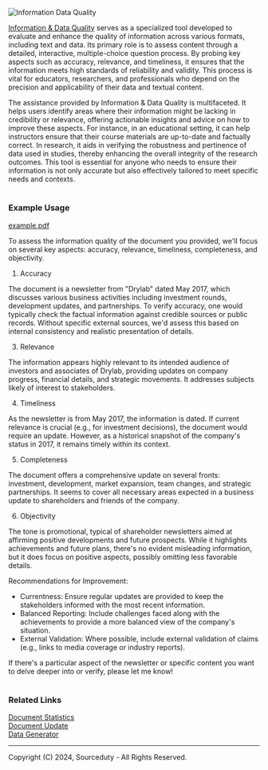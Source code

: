 ![Information   Data Quality](https://github.com/sourceduty/Information_Data_Quality/assets/123030236/ed92739e-0b71-4ca3-88ba-b8d314d696b2)

[Information & Data Quality](https://chat.openai.com/g/g-LdgV8RLVs-information-data-quality) serves as a specialized tool developed to evaluate and enhance the quality of information across various formats, including text and data. Its primary role is to assess content through a detailed, interactive, multiple-choice question process. By probing key aspects such as accuracy, relevance, and timeliness, it ensures that the information meets high standards of reliability and validity. This process is vital for educators, researchers, and professionals who depend on the precision and applicability of their data and textual content.

The assistance provided by Information & Data Quality is multifaceted. It helps users identify areas where their information might be lacking in credibility or relevance, offering actionable insights and advice on how to improve these aspects. For instance, in an educational setting, it can help instructors ensure that their course materials are up-to-date and factually correct. In research, it aids in verifying the robustness and pertinence of data used in studies, thereby enhancing the overall integrity of the research outcomes. This tool is essential for anyone who needs to ensure their information is not only accurate but also effectively tailored to meet specific needs and contexts.

#
### Example Usage

[example.pdf](https://github.com/sourceduty/Information_Data_Quality/files/15208412/example.pdf)

To assess the information quality of the document you provided, we'll focus on several key aspects: accuracy, relevance, timeliness, completeness, and objectivity.

1. Accuracy
   
The document is a newsletter from "Drylab" dated May 2017, which discusses various business activities including investment rounds, development updates, and partnerships. To verify accuracy, one would typically check the factual information against credible sources or public records. Without specific external sources, we'd assess this based on internal consistency and realistic presentation of details.

3. Relevance
   
The information appears highly relevant to its intended audience of investors and associates of Drylab, providing updates on company progress, financial details, and strategic movements. It addresses subjects likely of interest to stakeholders.

4. Timeliness
   
As the newsletter is from May 2017, the information is dated. If current relevance is crucial (e.g., for investment decisions), the document would require an update. However, as a historical snapshot of the company's status in 2017, it remains timely within its context.

5. Completeness
   
The document offers a comprehensive update on several fronts: investment, development, market expansion, team changes, and strategic partnerships. It seems to cover all necessary areas expected in a business update to shareholders and friends of the company.

6. Objectivity
   
The tone is promotional, typical of shareholder newsletters aimed at affirming positive developments and future prospects. While it highlights achievements and future plans, there's no evident misleading information, but it does focus on positive aspects, possibly omitting less favorable details.

Recommendations for Improvement:
- Currentness: Ensure regular updates are provided to keep the stakeholders informed with the most recent information.
- Balanced Reporting: Include challenges faced along with the achievements to provide a more balanced view of the company's situation.
- External Validation: Where possible, include external validation of claims (e.g., links to media coverage or industry reports).

If there's a particular aspect of the newsletter or specific content you want to delve deeper into or verify, please let me know!

#
### Related Links

[Document Statistics](https://github.com/sourceduty/Document_Statistics)
<br>
[Document Update](https://chat.openai.com/g/g-Gk3wDoqRU-document-update)
<br>
[Data Generator](https://github.com/sourceduty/Data_Generator)

***
Copyright (C) 2024, Sourceduty - All Rights Reserved.
